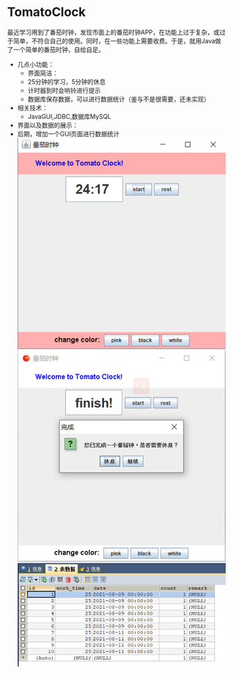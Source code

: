 # TomatoClock
最近学习用到了番茄时钟，发现市面上的番茄时钟APP，在功能上过于复杂，或过于简单，不符合自己的使用。同时，在一些功能上需要收费。于是，就用Java做了一个简单的番茄时钟，自给自足。
+ 几点小功能：
	+ 界面简洁：
	+ 25分钟的学习，5分钟的休息
	+ 计时器到时会响铃进行提示
	+ 数据库保存数据，可以进行数据统计（鉴与不是很需要，还未实现）
+ 相关技术：
	+ JavaGUI,JDBC,数据库MySQL
+ 界面以及数据的展示：
+ 后期，增加一个GUI页面进行数据统计
![enter image description here](https://github.com/CHANGEA-code/TomatoClock/blob/main/images/image-20210811173437610.png)
![enter image description here](https://github.com/CHANGEA-code/TomatoClock/blob/main/images/image-20210811174144236.png)
![enter image description here](https://github.com/CHANGEA-code/TomatoClock/blob/main/images/image-20210811174156419.png)
